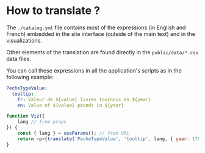 # How to translate ?

The `./catalog.yml` file contains most of the expressions (in English and French) embedded in the site interface (outside of the main text) and in the visualizations.

Other elements of the translation are found directly in the `public/data/*.csv` data files.

You can call these expressions in all the application's scripts as in the following example:

```yaml
PecheTypeValue:
  tooltip:
    fr: Valeur de ${value} livres tournois en ${year}
    en: Value of ${value} pounds in ${year}
```

```javascript
function Viz({
    lang // from props
}) {
    const { lang } = useParams(); // from URL
    return <p>{translate('PecheTypeValue', 'tooltip', lang, { year: 1787 })}</p>
}
```